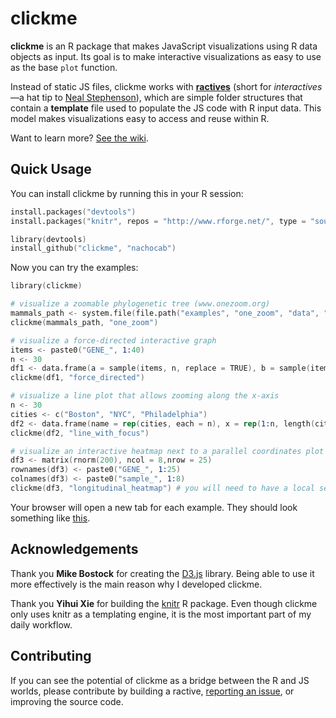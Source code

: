 # clickme

**clickme** is an R package that makes JavaScript visualizations using R data objects as input. Its goal is to make interactive visualizations as easy to use as the base `plot` function.

Instead of static JS files, clickme works with [**ractives**](https://github.com/nachocab/clickme/wiki/Ractive-Structure) (short for *interactives*—a hat tip to [Neal Stephenson](https://en.wikipedia.org/wiki/The_Diamond_Age)), which are simple folder structures that contain a **template** file used to populate the JS code with R input data. This model makes visualizations easy to access and reuse within R.

Want to learn more? [See the wiki](https://github.com/nachocab/clickme/wiki).

## Quick Usage

You can install clickme by running this in your R session:

```S
install.packages("devtools")
install.packages("knitr", repos = "http://www.rforge.net/", type = "source")

library(devtools)
install_github("clickme", "nachocab")
```

Now you can try the examples:

```S
library(clickme)

# visualize a zoomable phylogenetic tree (www.onezoom.org)
mammals_path <- system.file(file.path("examples", "one_zoom", "data", "mammals.tree"), package="clickme")
clickme(mammals_path, "one_zoom")

# visualize a force-directed interactive graph
items <- paste0("GENE_", 1:40)
n <- 30
df1 <- data.frame(a = sample(items, n, replace = TRUE), b = sample(items, n, replace = TRUE), type = sample(letters[1:3], n, replace=TRUE))
clickme(df1, "force_directed")

# visualize a line plot that allows zooming along the x-axis
n <- 30
cities <- c("Boston", "NYC", "Philadelphia")
df2 <- data.frame(name = rep(cities, each = n), x = rep(1:n, length(cities)), y = c(sort(rnorm(n)), -sort(rnorm(n)),sort(rnorm(n))))
clickme(df2, "line_with_focus")

# visualize an interactive heatmap next to a parallel coordinates plot
df3 <- matrix(rnorm(200), ncol = 8,nrow = 25)
rownames(df3) <- paste0("GENE_", 1:25)
colnames(df3) <- paste0("sample_", 1:8)
clickme(df3, "longitudinal_heatmap") # you will need to have a local server for this one. Try running python -m SimpleHTTPServer
```

Your browser will open a new tab for each example. They should look something like [this](http://bl.ocks.org/nachocab/5178583).

## Acknowledgements
Thank you **Mike Bostock** for creating the [D3.js][] library. Being able to use it more effectively is the main reason why I developed clickme.

Thank you **Yihui Xie** for building the [knitr][] R package. Even though clickme only uses knitr as a templating engine, it is the most important part of my daily workflow.

## Contributing
If you can see the potential of clickme as a bridge between the R and JS worlds, please contribute by building a ractive, [reporting an issue](https://github.com/nachocab/clickme/issues), or improving the source code.

[D3.js]: http://d3js.org
[knitr]: https://github.com/yihui/knitr


